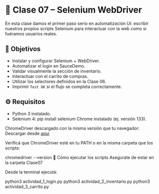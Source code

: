 # 🧪 Clase 07 – Selenium WebDriver

En esta clase damos el primer paso serio en automatización UI: escribir nuestros propios scripts Selenium para interactuar con la web como si fuéramos usuarios reales.

## 🎯 Objetivos

- Instalar y configurar Selenium + WebDriver.
- Automatizar el login en SauceDemo.
- Validar visualmente la sección de inventario.
- Interactuar con el carrito de compras.
- Utilizar los selectores definidos en la Clase 06.
- Imprimir `Test OK` si el flujo se completa correctamente.

## ⚙️ Requisitos

- Python 3 instalado.
- Selenium 4:
  pip install selenium
  Chrome instalado (ej. versión 133).

ChromeDriver descargado con la misma versión que tu navegador:
Descargar desde [aquí](https://googlechromelabs.github.io/chrome-for-testing/)

Verificá que ChromeDriver esté en tu PATH o en la misma carpeta que los scripts:

chromedriver --version
🚀 Cómo ejecutar los scripts
Asegurate de estar en la carpeta Clase07

Desde la terminal ejecutá:

python3 actividad_1_login.py
python3 actividad_2_inventario.py
python3 actividad_3_carrito.py
